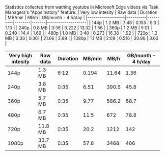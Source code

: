 Statistics collected from wathing youtube in Microsoft Edge videos via Task Managers's "Apps history" feature:
| Very low intesity | Raw data | Duration | MB/min | MB/h  | GB/month - 4 h/day |
|-------------------|----------|----------|--------|-------|--------------------|
| 144p              | 1.2 MB   | 7:46     | 0.155  | 9.3   | 1.10               |
| 240p              | 0.8 MB   | 3:36     | 0.222  | 13.32 | 1.56               |
| 360p              | 1.2 MB   | 5:01     | 0.240  | 14.4  | 1.69               |
| 480p              | 1.0 MB   | 3:40     | 0.273  | 16.38 | 1.92               |
| 720p              | 1.3 MB   | 3:36     | 0.361  | 21.66 | 2.89               |
| 1080p             | 1.1 MB   | 2:08     | 0.516  | 30.96 | 3.63               |

| Very high intesity | Raw data | Duration | MB/min | MB/h  | GB/month - 4 h/day |
|--------------------|----------|----------|--------|-------|--------------------|
| 144p               | 1.3 MB   | 6:12     | 0.194  | 11.64 | 1.36               |
| 240p               | 3.8 MB   | 0:35     | 6.51   | 390.6 | 45.8               |
| 360p               | 5.7 MB   | 0:35     | 9.77   | 586.2 | 68.7               |
| 480p               | 6.7 MB   | 0:35     | 11.5   | 672   | 78.8               |
| 720p               | 11.8 MB  | 0:35     | 20.2   | 1212  | 142                | 
| 1080p              | 33.7 MB  | 0:35     | 57.8   | 3468  | 406                |

